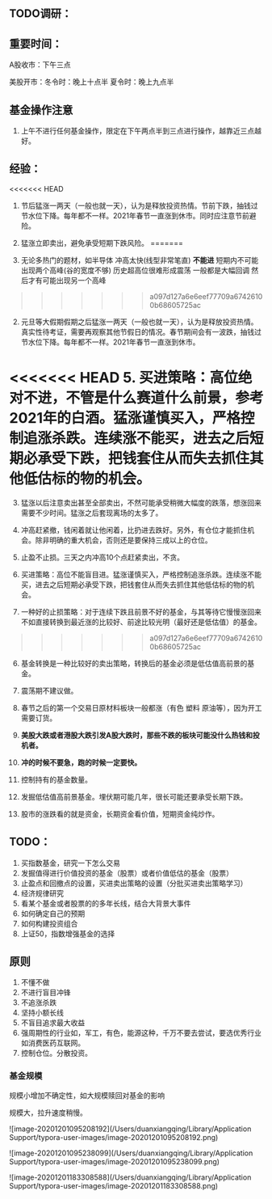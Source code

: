 ## TODO调研：



## 重要时间：

A股收市：下午三点

美股开市：冬令时：晚上十点半  夏令时：晚上九点半

## 基金操作注意

1. 上午不进行任何基金操作，限定在下午两点半到三点进行操作，越靠近三点越好。

   

## 经验：

<<<<<<< HEAD
1. 节后猛涨一两天（一般也就一天），认为是释放投资热情。节前下跌，抽钱过节水位下降。每年都不一样。2021年春节一直涨到休市。同时应注意节前避险。

2. 猛涨立即卖出，避免承受短期下跌风险。
=======


1. 无论多热门的题材，如半导体 冲高太快(线型非常笔直) **不能进** 短期内不可能出现两个高峰(谷的宽度不够)  历史超高位很难形成震荡  一般都是大幅回调 然后才有可能出现另一个高峰
>>>>>>> a097d127a6e6eef77709a67426100b68605725ac

2. 元旦等大假期假期之后猛涨一两天（一般也就一天），认为是释放投资热情。真实性待考证，需要再观察其他节假日的情况。春节期间会有一波跌，抽钱过节水位下降。每年都不一样。2021年春节一直涨到休市。

<<<<<<< HEAD
5. 买进策略：高位绝对不进，不管是什么赛道什么前景，参考2021年的白酒。猛涨谨慎买入，严格控制追涨杀跌。连续涨不能买，进去之后短期必承受下跌，把钱套住从而失去抓住其他低估标的物的机会。
=======
3. 猛涨以后注意卖出甚至全部卖出，不然可能承受稍微大幅度的跌落，想涨回来需要不少时间。猛涨之后套现离场的太多了。

4. 冲高赶紧撤，钱闲着就让他闲着，比扔进去跌好。另外，有仓位才能抓住机会。除非明确的重大机会，否则还是要保持三成以上的仓位。

5. 止盈不止损。三天之内冲高10个点赶紧卖出，不贪。

6. 买进策略：高位不能盲目进。猛涨谨慎买入，严格控制追涨杀跌。连续涨不能买，进去之后短期必承受下跌，把钱套住从而失去抓住其他低估标的物的机会。

7. 一种好的止损策略：对于连续下跌且前景不好的基金，与其等待它慢慢涨回来不如直接转换到最近涨的比较好、前途比较光明（最好还是低估值）的基金。
>>>>>>> a097d127a6e6eef77709a67426100b68605725ac

6. 基金转换是一种比较好的卖出策略，转换后的基金必须是低估值高前景的基金。

8. 震荡期不建议做。

10. 春节之后的第一个交易日原材料板块一般都涨（有色 塑料 原油等），因为开工需要订货。

11. **美股大跌或者港股大跌引发A股大跌时，那些不跌的板块可能没什么热钱和投机者。**

12. **冲的时候不要急，跑的时候一定要快。**

10. 控制持有的基金数量。

11. 发掘低估值高前景基金。埋伏期可能几年，很长可能还要承受长期下跌。

12. 股市的涨跌看的就是资金，长期资金看价值，短期资金纯炒作。

    

## TODO：

1. 买指数基金，研究一下怎么交易
2. 发掘值得进行价值投资的基金（股票）或者价值低估的基金（股票）
3. 止盈点和回撤点的设置，买进卖出策略的设置（分批买进卖出策略学习）
4. 经济规律研究
5. 看某个基金或者股票的的多年长线，结合大背景大事件
6. 如何确定自己的预期
7. 如何构建投资组合
8. 上证50，指数增强基金的选择



## 原则

1. 不懂不做
2. 不进行盲目冲锋
3. 不追涨杀跌
4. 坚持小额长线
5. 不盲目追求最大收益
6. 强周期性的行业如，军工，有色，能源这种，千万不要去尝试，要选优秀行业如消费医药互联网。
7. 控制仓位。分散投资。



### 基金规模

规模小增加不确定性，如大规模赎回对基金的影响

规模大，拉升速度稍慢。

![image-20201201095208192](/Users/duanxiangqing/Library/Application Support/typora-user-images/image-20201201095208192.png)

![image-20201201095238099](/Users/duanxiangqing/Library/Application Support/typora-user-images/image-20201201095238099.png)

![image-20201201183308588](/Users/duanxiangqing/Library/Application Support/typora-user-images/image-20201201183308588.png)